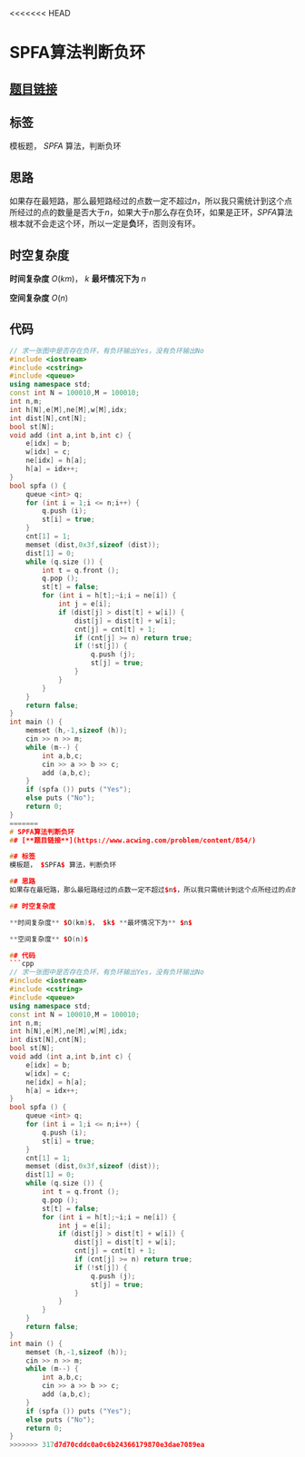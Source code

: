 <<<<<<< HEAD
# SPFA算法判断负环
## [**题目链接**](https://www.acwing.com/problem/content/854/)

## 标签
模板题， $SPFA$ 算法，判断负环

## 思路
如果存在最短路，那么最短路经过的点数一定不超过$n$，所以我只需统计到这个点所经过的点的数量是否大于$n$，如果大于$n$那么存在负环，如果是正环，$SPFA$算法根本就不会走这个环，所以一定是**负**环，否则没有环。

## 时空复杂度

**时间复杂度** $O(km)$， $k$ **最坏情况下为** $n$

**空间复杂度** $O(n)$

## 代码
```cpp
// 求一张图中是否存在负环，有负环输出Yes，没有负环输出No
#include <iostream>
#include <cstring>
#include <queue>
using namespace std;
const int N = 100010,M = 100010;
int n,m;
int h[N],e[M],ne[M],w[M],idx;
int dist[N],cnt[N];
bool st[N];
void add (int a,int b,int c) {
    e[idx] = b;
    w[idx] = c;
    ne[idx] = h[a];
    h[a] = idx++;
}
bool spfa () {
    queue <int> q;
    for (int i = 1;i <= n;i++) {
        q.push (i);
        st[i] = true;
    }
    cnt[1] = 1;
    memset (dist,0x3f,sizeof (dist));
    dist[1] = 0;
    while (q.size ()) {
        int t = q.front ();
        q.pop ();
        st[t] = false;
        for (int i = h[t];~i;i = ne[i]) {
            int j = e[i];
            if (dist[j] > dist[t] + w[i]) {
                dist[j] = dist[t] + w[i];
                cnt[j] = cnt[t] + 1;
                if (cnt[j] >= n) return true;
                if (!st[j]) {
                    q.push (j);
                    st[j] = true;
                }
            }
        }
    }
    return false;
}
int main () {
    memset (h,-1,sizeof (h));
    cin >> n >> m;
    while (m--) {
        int a,b,c;
        cin >> a >> b >> c;
        add (a,b,c);
    }
    if (spfa ()) puts ("Yes");
    else puts ("No");
    return 0;
}
=======
# SPFA算法判断负环
## [**题目链接**](https://www.acwing.com/problem/content/854/)

## 标签
模板题， $SPFA$ 算法，判断负环

## 思路
如果存在最短路，那么最短路经过的点数一定不超过$n$，所以我只需统计到这个点所经过的点的数量是否大于$n$，如果大于$n$那么存在负环，如果是正环，$SPFA$算法根本就不会走这个环，所以一定是**负**环，否则没有环。

## 时空复杂度

**时间复杂度** $O(km)$， $k$ **最坏情况下为** $n$

**空间复杂度** $O(n)$

## 代码
```cpp
// 求一张图中是否存在负环，有负环输出Yes，没有负环输出No
#include <iostream>
#include <cstring>
#include <queue>
using namespace std;
const int N = 100010,M = 100010;
int n,m;
int h[N],e[M],ne[M],w[M],idx;
int dist[N],cnt[N];
bool st[N];
void add (int a,int b,int c) {
    e[idx] = b;
    w[idx] = c;
    ne[idx] = h[a];
    h[a] = idx++;
}
bool spfa () {
    queue <int> q;
    for (int i = 1;i <= n;i++) {
        q.push (i);
        st[i] = true;
    }
    cnt[1] = 1;
    memset (dist,0x3f,sizeof (dist));
    dist[1] = 0;
    while (q.size ()) {
        int t = q.front ();
        q.pop ();
        st[t] = false;
        for (int i = h[t];~i;i = ne[i]) {
            int j = e[i];
            if (dist[j] > dist[t] + w[i]) {
                dist[j] = dist[t] + w[i];
                cnt[j] = cnt[t] + 1;
                if (cnt[j] >= n) return true;
                if (!st[j]) {
                    q.push (j);
                    st[j] = true;
                }
            }
        }
    }
    return false;
}
int main () {
    memset (h,-1,sizeof (h));
    cin >> n >> m;
    while (m--) {
        int a,b,c;
        cin >> a >> b >> c;
        add (a,b,c);
    }
    if (spfa ()) puts ("Yes");
    else puts ("No");
    return 0;
}
>>>>>>> 317d7d70cddc0a0c6b24366179870e3dae7089ea
```